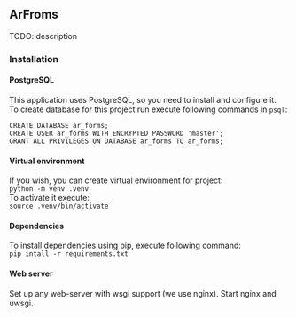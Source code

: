 ## ArFroms
TODO: description

### Installation
#### PostgreSQL
This application uses PostgreSQL, so you need to install and configure it.\
To create database for this project run execute following commands in `psql`:
```
CREATE DATABASE ar_forms;
CREATE USER ar_forms WITH ENCRYPTED PASSWORD 'master';
GRANT ALL PRIVILEGES ON DATABASE ar_forms TO ar_forms;
```

#### Virtual environment
If you wish, you can create virtual environment for project:\
`python -m venv .venv`\
To activate it execute:\
`source .venv/bin/activate`

#### Dependencies
To install dependencies using pip, execute following command:\
`pip intall -r requirements.txt`

#### Web server
Set up any web-server with wsgi support (we use nginx).
Start nginx and uwsgi.

